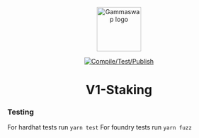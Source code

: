 <p align="center">
    <a href="https://gammaswap.com" target="_blank" rel="noopener noreferrer">
        <img width="100" src="https://app.gammaswap.com/logo.svg" alt="Gammaswap logo">
    </a>
</p>

<p align="center">
  <a href="https://github.com/gammaswap/v1-staking/actions/workflows/main.yml">
    <img src="https://github.com/gammaswap/v1-staking/actions/workflows/main.yml/badge.svg?branch=main" alt="Compile/Test/Publish">
  </a>
</p>

<h1 align="center">V1-Staking</h1>

### Testing

For hardhat tests run `yarn test`
For foundry tests run `yarn fuzz`